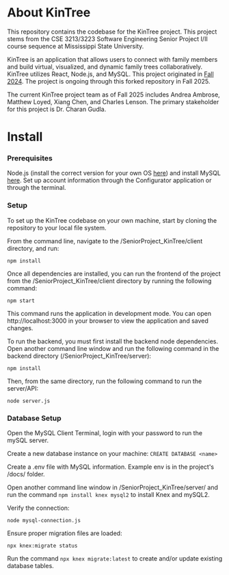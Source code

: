 # About KinTree

This repository contains the codebase for the KinTree project. This project stems from the CSE 3213/3223 Software Engineering Senior Project I/II course sequence at Mississippi State University.

KinTree is an application that allows users to connect with family members and build virtual, visualized, and dynamic family trees collaboratively. KinTree utilizes React, Node.js, and MySQL. This project originated in [Fall 2024](https://github.com/OwenAdams2023/SeniorProject_KinTree#). The project is ongoing through this forked repository in Fall 2025.

The current KinTree project team as of Fall 2025 includes Andrea Ambrose, Matthew Loyed, Xiang Chen, and Charles Lenson. The primary stakeholder for this project is Dr. Charan Gudla.

# Install

### Prerequisites

Node.js (install the correct version for your own OS [here](https://nodejs.org/en)) and install MySQL [here](https://dev.mysql.com/downloads/installer/). Set up account information through the Configurator application or through the terminal.

### Setup

To set up the KinTree codebase on your own machine, start by cloning the repository to your local file system.

From the command line, navigate to the /SeniorProject_KinTree/client directory, and run:

`npm install`

Once all dependencies are installed, you can run the frontend of the project from the /SeniorProject_KinTree/client directory by running the following command:

`npm start`

This command runs the application in development mode. You can open http://localhost:3000 in your browser to view the application and saved changes.

To run the backend, you must first install the backend node dependencies. Open another command line window and run the following command in the backend directory (/SeniorProject_KinTree/server):

`npm install`

Then, from the same directory, run the following command to run the server/API:

`node server.js`

### Database Setup

Open the MySQL Client Terminal, login with your password to run the mySQL server.

Create a new database instance on your machine:
`CREATE DATABASE <name>`

Create a .env file with MySQL information. Example env is in the project's /docs/ folder.

Open another command line window in /SeniorProject_KinTree/server/ and run the command `npm install knex mysql2` to install Knex and mySQL2.

Verify the connection:

`node mysql-connection.js` 

Ensure proper migration files are loaded:

`npx knex:migrate status`

Run the command `npx knex migrate:latest` to create and/or update existing database tables.

